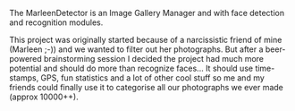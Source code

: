 The MarleenDetector is an Image Gallery Manager and with face detection and recognition modules.

This project was originally started because of a narcissistic friend of mine (Marleen ;-)) and we wanted to filter out her photographs. But after a beer-powered brainstorming session I decided the project had much more potential and should do more than recognize faces... It should use time-stamps, GPS, fun statistics and a lot of other cool stuff so me and my friends could finally use it to categorise all our photographs we ever made (approx 10000++).